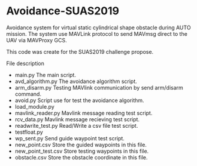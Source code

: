 # Avoidance-SUAS2019
Avoidance system for virtual static cylindrical shape obstacle during AUTO mission.
The system use MAVLink protocol to send MAVmsg direct to the UAV via MAVProxy GCS.

This code was create for the SUAS2019 challenge propose.

File description
- main.py             The main script.
- avd_algorithm.py    The avoidance algorithm script.
- arm_disarm.py       Testing MAVlink communication by send arm/disarm command. 
- avoid.py            Script use for test the avoidance algorithm.
- load_module.py
- mavlink_reader.py   Mavlink message reading test script.
- rcv_data.py         Mavlink message recieving test script.
- readwrite_test.py   Read/Write a csv file test script.
- testfloat.py        
- wp_sent.py          Send guide waypoint test script.
- new_point.csv       Store the guided waypoints in this file.
- new_point_test.csv  Store testing waypoints in this file.
- obstacle.csv        Store the obstacle coordinate in this file.
